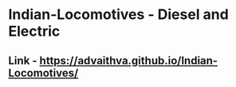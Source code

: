 # Indian-Locomotives - Diesel and Electric
## Link - https://advaithva.github.io/Indian-Locomotives/
